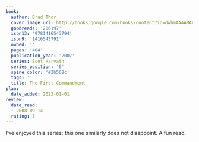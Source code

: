 ```yaml
---
book:
  author: Brad Thor
  cover_image_url: http://books.google.com/books/content?id=dwhmAAAAMAAJ&printsec=frontcover&img=1&zoom=1&source=gbs_api
  goodreads: '206197'
  isbn13: '9781416543794'
  isbn9: '1416543791'
  owned: ''
  pages: '404'
  publication_year: '2007'
  series: Scot Harvath
  series_position: '6'
  spine_color: '#2b568c'
  tags: ''
  title: The First Commandment
plan:
  date_added: 2023-01-01
review:
  date_read:
  - 2008-09-14
  rating: 3
---
```


I’ve enjoyed this series; this one similarly does not disappoint. A fun read.
